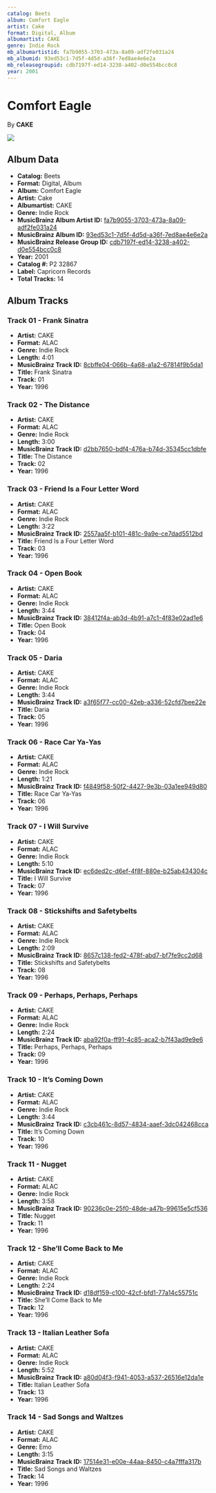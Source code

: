 ```yaml
---
catalog: Beets
album: Comfort Eagle
artist: Cake
format: Digital, Album
albumartist: CAKE
genre: Indie Rock
mb_albumartistid: fa7b9055-3703-473a-8a09-adf2fe031a24
mb_albumid: 93ed53c1-7d5f-4d5d-a36f-7ed8ae4e6e2a
mb_releasegroupid: cdb7197f-ed14-3238-a402-d0e554bcc0c8
year: 2001
---
```


# Comfort Eagle

By **CAKE**

![](../../assets/beetscovers/Cake-Comfort_Eagle.jpg)

## Album Data

- **Catalog:** Beets
- **Format:** Digital, Album
- **Album:** Comfort Eagle
- **Artist:** Cake
- **Albumartist:** CAKE
- **Genre:** Indie Rock
- **MusicBrainz Album Artist ID:** [fa7b9055-3703-473a-8a09-adf2fe031a24](https://musicbrainz.org/artist/fa7b9055-3703-473a-8a09-adf2fe031a24)
- **MusicBrainz Album ID:** [93ed53c1-7d5f-4d5d-a36f-7ed8ae4e6e2a](https://musicbrainz.org/release/93ed53c1-7d5f-4d5d-a36f-7ed8ae4e6e2a)
- **MusicBrainz Release Group ID:** [cdb7197f-ed14-3238-a402-d0e554bcc0c8](https://musicbrainz.org/release-group/cdb7197f-ed14-3238-a402-d0e554bcc0c8)
- **Year:** 2001
- **Catalog #:** P2 32867
- **Label:** Capricorn Records
- **Total Tracks:** 14

## Album Tracks

### Track 01 - Frank Sinatra

- **Artist:** CAKE
- **Format:** ALAC
- **Genre:** Indie Rock
- **Length:** 4:01
- **MusicBrainz Track ID:** [8cbffe04-066b-4a68-a1a2-67814f9b5da1](https://musicbrainz.org/recording/8cbffe04-066b-4a68-a1a2-67814f9b5da1)
- **Title:** Frank Sinatra
- **Track:** 01
- **Year:** 1996

### Track 02 - The Distance

- **Artist:** CAKE
- **Format:** ALAC
- **Genre:** Indie Rock
- **Length:** 3:00
- **MusicBrainz Track ID:** [d2bb7650-bdf4-476a-b74d-35345cc1dbfe](https://musicbrainz.org/recording/d2bb7650-bdf4-476a-b74d-35345cc1dbfe)
- **Title:** The Distance
- **Track:** 02
- **Year:** 1996

### Track 03 - Friend Is a Four Letter Word

- **Artist:** CAKE
- **Format:** ALAC
- **Genre:** Indie Rock
- **Length:** 3:22
- **MusicBrainz Track ID:** [2557aa5f-b101-481c-9a9e-ce7dad5512bd](https://musicbrainz.org/recording/2557aa5f-b101-481c-9a9e-ce7dad5512bd)
- **Title:** Friend Is a Four Letter Word
- **Track:** 03
- **Year:** 1996

### Track 04 - Open Book

- **Artist:** CAKE
- **Format:** ALAC
- **Genre:** Indie Rock
- **Length:** 3:44
- **MusicBrainz Track ID:** [38412f4a-ab3d-4b91-a7c1-4f83e02ad1e6](https://musicbrainz.org/recording/38412f4a-ab3d-4b91-a7c1-4f83e02ad1e6)
- **Title:** Open Book
- **Track:** 04
- **Year:** 1996

### Track 05 - Daria

- **Artist:** CAKE
- **Format:** ALAC
- **Genre:** Indie Rock
- **Length:** 3:44
- **MusicBrainz Track ID:** [a3f65f77-cc00-42eb-a336-52cfd7bee22e](https://musicbrainz.org/recording/a3f65f77-cc00-42eb-a336-52cfd7bee22e)
- **Title:** Daria
- **Track:** 05
- **Year:** 1996

### Track 06 - Race Car Ya‐Yas

- **Artist:** CAKE
- **Format:** ALAC
- **Genre:** Indie Rock
- **Length:** 1:21
- **MusicBrainz Track ID:** [f4849f58-50f2-4427-9e3b-03a1ee949d80](https://musicbrainz.org/recording/f4849f58-50f2-4427-9e3b-03a1ee949d80)
- **Title:** Race Car Ya‐Yas
- **Track:** 06
- **Year:** 1996

### Track 07 - I Will Survive

- **Artist:** CAKE
- **Format:** ALAC
- **Genre:** Indie Rock
- **Length:** 5:10
- **MusicBrainz Track ID:** [ec6ded2c-d6ef-4f8f-880e-b25ab434304c](https://musicbrainz.org/recording/ec6ded2c-d6ef-4f8f-880e-b25ab434304c)
- **Title:** I Will Survive
- **Track:** 07
- **Year:** 1996

### Track 08 - Stickshifts and Safetybelts

- **Artist:** CAKE
- **Format:** ALAC
- **Genre:** Indie Rock
- **Length:** 2:09
- **MusicBrainz Track ID:** [8657c138-fed2-478f-abd7-bf7fe9cc2d68](https://musicbrainz.org/recording/8657c138-fed2-478f-abd7-bf7fe9cc2d68)
- **Title:** Stickshifts and Safetybelts
- **Track:** 08
- **Year:** 1996

### Track 09 - Perhaps, Perhaps, Perhaps

- **Artist:** CAKE
- **Format:** ALAC
- **Genre:** Indie Rock
- **Length:** 2:24
- **MusicBrainz Track ID:** [aba92f0a-ff91-4c85-aca2-b7f43ad9e9e6](https://musicbrainz.org/recording/aba92f0a-ff91-4c85-aca2-b7f43ad9e9e6)
- **Title:** Perhaps, Perhaps, Perhaps
- **Track:** 09
- **Year:** 1996

### Track 10 - It’s Coming Down

- **Artist:** CAKE
- **Format:** ALAC
- **Genre:** Indie Rock
- **Length:** 3:44
- **MusicBrainz Track ID:** [c3cb461c-8d57-4834-aaef-3dc042468cca](https://musicbrainz.org/recording/c3cb461c-8d57-4834-aaef-3dc042468cca)
- **Title:** It’s Coming Down
- **Track:** 10
- **Year:** 1996

### Track 11 - Nugget

- **Artist:** CAKE
- **Format:** ALAC
- **Genre:** Indie Rock
- **Length:** 3:58
- **MusicBrainz Track ID:** [90236c0e-25f0-48de-a47b-99615e5cf536](https://musicbrainz.org/recording/90236c0e-25f0-48de-a47b-99615e5cf536)
- **Title:** Nugget
- **Track:** 11
- **Year:** 1996

### Track 12 - She’ll Come Back to Me

- **Artist:** CAKE
- **Format:** ALAC
- **Genre:** Indie Rock
- **Length:** 2:24
- **MusicBrainz Track ID:** [d18df159-c100-42cf-bfd1-77a14c55751c](https://musicbrainz.org/recording/d18df159-c100-42cf-bfd1-77a14c55751c)
- **Title:** She’ll Come Back to Me
- **Track:** 12
- **Year:** 1996

### Track 13 - Italian Leather Sofa

- **Artist:** CAKE
- **Format:** ALAC
- **Genre:** Indie Rock
- **Length:** 5:52
- **MusicBrainz Track ID:** [a80d04f3-f941-4053-a537-26516e12da1e](https://musicbrainz.org/recording/a80d04f3-f941-4053-a537-26516e12da1e)
- **Title:** Italian Leather Sofa
- **Track:** 13
- **Year:** 1996

### Track 14 - Sad Songs and Waltzes

- **Artist:** CAKE
- **Format:** ALAC
- **Genre:** Emo
- **Length:** 3:15
- **MusicBrainz Track ID:** [17514e31-e00e-44aa-8450-c4a7fffa317b](https://musicbrainz.org/recording/17514e31-e00e-44aa-8450-c4a7fffa317b)
- **Title:** Sad Songs and Waltzes
- **Track:** 14
- **Year:** 1996

